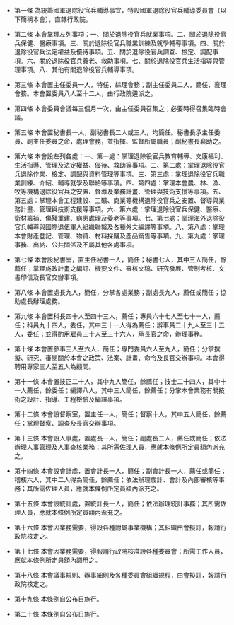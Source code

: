 * 第一條 為統籌國軍退除役官兵輔導事宜，特設國軍退除役官兵輔導委員會（以下簡稱本會），直隸行政院。

* 第二條 本會掌理左列事項：一、關於退除役官兵就業事項。二、關於退除役官兵保健、醫療事項。三、關於退除役官兵職業訓練及就學輔導事項。四、關於退除役官兵法定權益及優待事項。五、關於退除役官兵調查、檢定、調配事項。六、關於退除役官兵養老、救助事項。七、關於退除役官兵生活指導與管理事項。八、其他有關退除役官兵輔導事項。

* 第三條 本會置主任委員一人，特任，綜理會務；副主任委員二人，簡任，襄理會務。本會置委員八人至十二人，由行政院遴派之。

* 第四條 本會委員會議每三個月一次，由主任委員召集之；必要時得召集臨時會議。

* 第五條 本會置秘書長一人，副秘書長二人或三人，均簡任。秘書長承主任委員、副主任委員之命，處理會務，並指揮、監督所屬職員；副秘書長襄助之。

* 第六條 本會設左列各處：一、第一處：掌理退除役官兵教育輔導、文康福利、生活指導、管理及法定權益、優待、救助等事項。二、第二處：掌理退除役官兵退除作業、檢定、調配與資料管理等事項。三、第三處：掌理退除役官兵職業訓練、介紹、輔導就學及聯絡等事項。四、第四處：掌理本會農、林、漁、牧等機構退除役官兵之安置、督導及業務計畫、管理與技術支援等事項。五、第五處：掌理本會工程建設、工礦、商業等機構退除役官兵之安置、督導與業務計畫、管理與技術支援等事項。六、第六處：掌理退除役官兵保健、醫療、衛材籌補、傷殘重建、病患處理及養老等事項。七、第七處：掌理海外退除役官兵輔導與國際退伍軍人組織聯繫及各種外文編譯等事項。八、第八處：掌理本會財產登記、管理、物資、材料採購及產品銷售等事項。九、第九處：掌理事務、出納、公共關係及不屬其他各處事項。

* 第七條 本會設秘書室，置主任秘書一人，簡任；秘書七人，其中三人簡任，餘薦任；掌理施政計畫之編訂、機要文件、審核文稿、研究發展、管制考核、文書印信及長官交辦事項。

* 第八條 本會置處長九人，簡任，分掌各處業務；副處長九人，薦任或簡任；協助處長辦理處務。

* 第九條 本會置科長四十人至四十三人，薦任；專員六十七人至七十一人，薦任；科員九十四人，委任，其中三十一人得為薦任；辦事員二十九人至三十五人，委任；並得酌用雇員三十人至三十六人，承長官之命，辦理事務。

* 第十條 本會置參事三人至六人，簡任；專門委員六人至九人，簡任；分掌撰擬、研究、審閱關於本會之政策、法案、計畫、命令及長官交辦事項。本會得聘用專家三人至五人為顧問。

* 第十一條 本會置技正二十人，其中九人簡任，餘薦任；技士二十四人，其中十一人薦任，餘委任；編譯八人，其中三人簡任，餘薦任；分掌本會業務有關技術之設計、指導、工程檢驗及編譯事項。

* 第十二條 本會設督察室，置主任一人，簡任；督察十人，其中五人簡任，餘薦任；掌理督察、調查及長官交辦事項。

* 第十三條 本會設人事處，置處長一人，簡任；副處長二人，薦任或簡任；依法辦理人事管理及人事查核業務；其所需佐理人員，應就本條例所定員額內派充之。

* 第十四條 本會設會計處，置會計長一人，簡任；副會計長一人，薦任或簡任；稽核六人，其中二人得為簡任，餘薦任；依法辦理歲計、會計及內部審核等事務；其所需佐理人員，應就本條例所定員額內派充之。

* 第十五條 本會設統計處，置統計長一人，簡任；依法辦理統計事務；其所需佐理人員，應就本條例所定員額內派充之。

* 第十六條 本會因業務需要，得設各種附屬事業機構；其組織由會擬訂，報請行政院核定之。

* 第十七條 本會因業務需要，得報請行政院核准設各種委員會；所需工作人員，應就本條例所定員額內調用之。

* 第十八條 本會議事規則、辦事細則及各種委員會組織規程，由會擬訂，報請行政院核定之。

* 第十九條 本條例自公布日施行。

* 第二十條 本條例自公布日施行。


